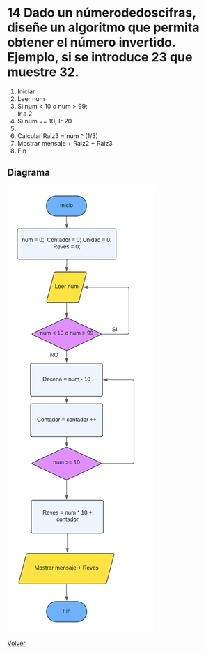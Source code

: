 # 14  Dado un númerodedoscifras, diseñe un algoritmo que permita obtener el número invertido. Ejemplo, si se introduce 23 que muestre 32.
1. Iniciar
2. Leer num
3. Si num < 10 o num > 99;<br>
     Ir a 2
4. Si num == 10; Ir 20
5. 
6. Calcular Raiz3 = num ^ (1/3)
7. Mostrar mensaje + Raiz2 + Raiz3
8. Fin

## Diagrama
<img src=img/Act14.png>

<a href=README.md > Volver </a>
